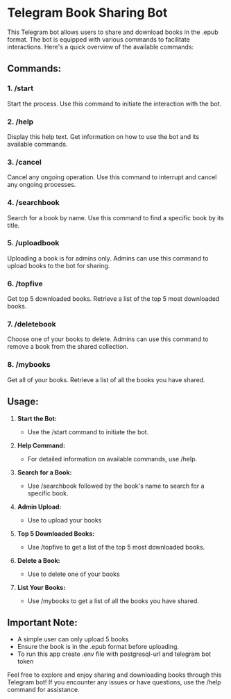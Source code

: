 # Telegram Book Sharing Bot

This Telegram bot allows users to share and download books in the .epub format. The bot is equipped with various commands to facilitate interactions. Here's a quick overview of the available commands:

## Commands:

### 1. /start
Start the process. Use this command to initiate the interaction with the bot.

### 2. /help
Display this help text. Get information on how to use the bot and its available commands.

### 3. /cancel
Cancel any ongoing operation. Use this command to interrupt and cancel any ongoing processes.

### 4. /searchbook
Search for a book by name. Use this command to find a specific book by its title.

### 5. /uploadbook
Uploading a book is for admins only. Admins can use this command to upload books to the bot for sharing.

### 6. /topfive
Get top 5 downloaded books. Retrieve a list of the top 5 most downloaded books.

### 7. /deletebook
Choose one of your books to delete. Admins can use this command to remove a book from the shared collection.

### 8. /mybooks
Get all of your books. Retrieve a list of all the books you have shared.

## Usage:

1. **Start the Bot:**
   - Use the /start command to initiate the bot.

2. **Help Command:**
   - For detailed information on available commands, use /help.

3. **Search for a Book:**
   - Use /searchbook followed by the book's name to search for a specific book.

4. **Admin Upload:**
   - Use to upload your books

5. **Top 5 Downloaded Books:**
   - Use /topfive to get a list of the top 5 most downloaded books.

6. **Delete a Book:**
   - Use to delete one of your books 

7. **List Your Books:**
   - Use /mybooks to get a list of all the books you have shared.

## Important Note:

- A simple user can only upload 5 books
- Ensure the book is in the .epub format before uploading.
- To run this app create .env file with postgresql-url and telegram bot token 

Feel free to explore and enjoy sharing and downloading books through this Telegram bot! If you encounter any issues or have questions, use the /help command for assistance.